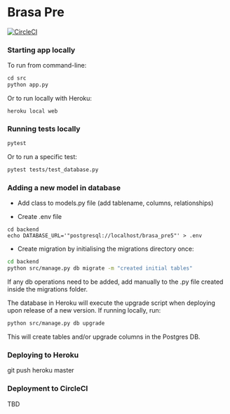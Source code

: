 # Brasa Pre

[![CircleCI](https://circleci.com/gh/gabrielfior/brasa-pre/tree/master.svg?style=svg)](https://circleci.com/gh/gabrielfior/brasa-pre/tree/master)

### Starting app locally


To run from command-line:
```python
cd src
python app.py
```

Or to run locally with Heroku:
```heroku
heroku local web
```

### Running tests locally
```bash
pytest
```

Or to run a specific test:
```bash
pytest tests/test_database.py
```

### Adding a new model in database

* Add class to models.py file (add tablename, columns, relationships)

* Create .env file

```
cd backend 
echo DATABASE_URL='"postgresql://localhost/brasa_pre5"' > .env
```

* Create migration by initialising the migrations directory once:

```bash
cd backend
python src/manage.py db migrate -m "created initial tables"
```

If any db operations need to be added, add manually to the .py file created inside the migrations folder.

The database in Heroku will execute the upgrade script when deploying upon release of a new version. If running locally, run:

```bash
python src/manage.py db upgrade
```

This will create tables and/or upgrade columns in the Postgres DB.


### Deploying to Heroku

git push heroku master

### Deployment to CircleCI

TBD
